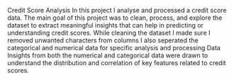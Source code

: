 Credit Score Analysis
In this project I analyse and processed a credit score data. The main goal of this project was to clean, process, and explore the dataset to extract meaningful insights that can help in predicting or understanding credit scores.
While cleaning the dataset  I made sure I removed unwanted characters from columns
I also seperated the categorical and numerical data for specific analysis and processing
Data Insights from both the numerical and categorical data were drawn to understand the distribution and correlation of key features related to credit scores.
